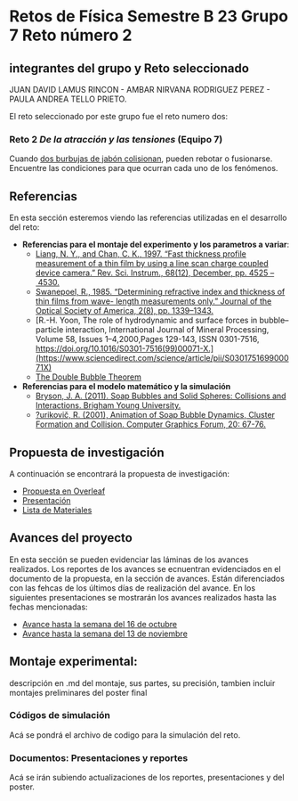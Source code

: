 # Retos de Física Semestre B 23 Grupo 7 Reto número 2 
## integrantes del grupo y Reto seleccionado
 JUAN DAVID LAMUS RINCON - AMBAR NIRVANA RODRIGUEZ PEREZ - PAULA ANDREA TELLO PRIETO.
 
 El reto seleccionado por este grupo fue el reto numero dos:
 ### Reto 2 *De la atracción y las tensiones* (Equipo 7)
Cuando [dos burbujas de jabón colisionan](https://youtu.be/BRe9M1lF4Hs), pueden rebotar o fusionarse. Encuentre las condiciones para que ocurran cada uno de los fenómenos.
## Referencias
En esta sección esteremos viendo las referencias utilizadas en el desarrollo del reto:
+ **Referencias para el montaje del experimento y los parametros a variar**:
   + [Liang, N. Y., and Chan, C. K., 1997. “Fast thickness profile measurement of a thin film by using a line scan charge coupled device camera.” Rev. Sci. Instrum., 68(12), December, pp. 4525 – 4530.](https://doi.org/10.1063/1.1148425)
   + [Swanepoel, R., 1985. “Determining refractive index and thickness of thin films from wave- length measurements only.” Journal of the Optical Society of America, 2(8), pp. 1339–1343.](https://opg.optica.org/josaa/abstract.cfm?uri=josaa-2-8-1339)
   + [R.-H. Yoon, The role of hydrodynamic and surface forces in bubble–particle interaction, International Journal of Mineral Processing, Volume 58, Issues 1–4,2000,Pages 129-143, ISSN 0301-7516, https://doi.org/10.1016/S0301-7516(99)00071-X.](https://www.sciencedirect.com/science/article/pii/S030175169900071X)
   + [The Double Bubble Theorem](https://www.youtube.com/watch?v=Dk0dB4HYnu0&ab_channel=PhysicsfortheBirds)
+ **Referencias para el modelo matemático y la simulación**
   + [Bryson, J. A. (2011). Soap Bubbles and Solid Spheres: Collisions and Interactions.    Brigham Young University.](https://www.proquest.com/dissertations-theses/soap-bubbles-solid-spheres-collisions/docview/2548649457/se-2?accountid=29068)
   + [?urikovič, R. (2001), Animation of Soap Bubble Dynamics, Cluster Formation and Collision. Computer Graphics Forum, 20: 67-76.](https://doi.org/10.1111/1467-8659.00499)
  


## Propuesta de investigación
A continuación se encontrará la propuesta de investigación:
+ [Propuesta en Overleaf](https://www.overleaf.com/read/jhbqktjtxxhc)
+ [Presentación](https://docs.google.com/presentation/d/1z6gT4Jb5Y9Bwf1sm92k3o8U1POHZaNmaykI39ONcdCo/edit?usp=sharing)
+ [Lista de Materiales](https://github.com/AmbarNRodriguez/Grupo7Retos/blob/main/Lista%20de%20Materiales.md)

## Avances del proyecto
En esta sección se pueden evidenciar las láminas de los avances realizados. Los reportes de los avances se ecnuentran evidenciados en el documento de la propuesta, en la sección de avances. Están diferenciados con las fehcas de los últimos días de realización del avance.
En los siguientes presentaciones se mostrarán los avances realizados hasta las fechas mencionadas:
+ [Avance hasta la semana del 16 de octubre](https://docs.google.com/presentation/d/1ASU6fNqLQIl7TA7bJAQT4TW_fwbo9dHgjkz77P3wVuo/edit?usp=sharing)
+ [Avance hasta la semana del 13 de noviembre]()

## Montaje experimental: 
descripción en .md del montaje, sus partes, su precisión, tambien incluir montajes preliminares del poster final

### Códigos de simulación
Acá se pondrá el archivo de codigo para la simulación del reto.

### Documentos: Presentaciones y reportes
Acá se irán subiendo actualizaciones de los reportes, presentaciones y del poster.

